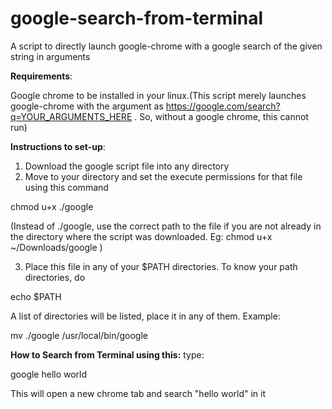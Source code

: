 # google-search-from-terminal
A script to directly launch google-chrome with a google search of the given string in arguments

<b>Requirements</b>:

 Google chrome to be installed in your linux.(This script merely launches google-chrome with the argument as https://google.com/search?q=YOUR_ARGUMENTS_HERE . So, without a google chrome, this cannot run)
 
<b>Instructions to set-up</b>:

 1. Download the google script file into any directory
 2. Move to your directory and set the execute permissions for that file using this command

  chmod u+x ./google
  
 (Instead of ./google, use the correct path to the file if you are not already in the directory where the script was downloaded. Eg: chmod u+x ~/Downloads/google )
 
 3. Place this file in any of your $PATH directories. To know your path directories, do 

  echo $PATH
  
   A list of directories will be listed, place it in any of them. Example:
 
  mv ./google /usr/local/bin/google
  
<b>How to Search from Terminal using this:</b> type:
 
google hello world
  
 This will open a new chrome tab and search "hello world" in it
